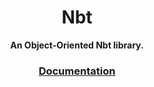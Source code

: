 <h1 align="center">Nbt</h1>
<p align="center"><strong>An Object-Oriented Nbt library.</strong></p>
<h3 align="center">
  <a href="https://shiruka.github.io/nbt">Documentation</a>
</h3>
